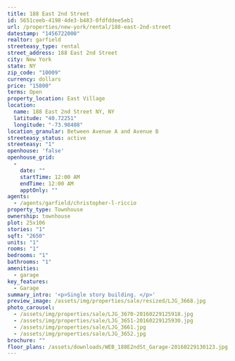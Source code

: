 ```yaml
---
title: 188 East 2nd Street
id: 5651ceeb-4198-4de3-b483-0fdfddee5eb1
url: /properties/new-york/rental/188-east-2nd-street
datestamp: "1456722000"
realtor: garfield
streeteasy_type: rental
street_address: 188 East 2nd Street
city: New York
state: NY
zip_code: "10009"
currency: dollars
price: "15800"
terms: Open
property_location: East Village
location:
  name: 188 East 2nd Street NY, NY
  latitude: "40.72251"
  longitude: "-73.98408"
location_granular: Between Avenue A and Avenue B
streeteasy_status: active
streeteasy: "1"
openhouse: 'false'
openhouse_grid:
  - 
    date: ""
    startTime: 12:00 AM
    endTime: 12:00 AM
    apptOnly: ""
agents:
  - /agents/garfield/christopher-l-riccio
property_type: Townhouse
ownership: townhouse
plot: 25x106
stories: "1"
sqft: "2650"
units: "1"
rooms: "1"
bedrooms: "1"
bathrooms: "1"
amenities:
  - garage
key_features:
  - Garage
summary_intro: '<p>Single story building. </p>'
preview_image: /assets/img/properties/sale/resized/LJG_3668.jpg
photo_carousel:
  - /assets/img/properties/sale/LJG_3670-20160229125918.jpg
  - /assets/img/properties/sale/LJG_3651-20160229125930.jpg
  - /assets/img/properties/sale/LJG_3661.jpg
  - /assets/img/properties/sale/LJG_3652.jpg
brochure: ""
floor_plans: /assets/downloads/WEB_188E2ndSt_Garage-20160229130123.jpg
---
```

